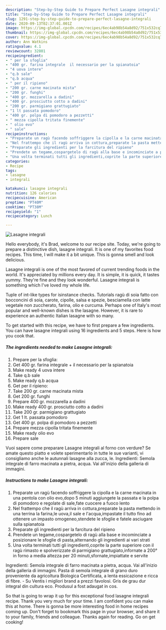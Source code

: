 ```yaml
---
description: "Step-by-Step Guide to Prepare Perfect Lasagne integrali"
title: "Step-by-Step Guide to Prepare Perfect Lasagne integrali"
slug: 1291-step-by-step-guide-to-prepare-perfect-lasagne-integrali
date: 2020-09-13T02:37:01.001Z
image: https://img-global.cpcdn.com/recipes/6ec4ab98b54a8d92/751x532cq70/lasagne-integrali-recipe-main-photo.jpg
thumbnail: https://img-global.cpcdn.com/recipes/6ec4ab98b54a8d92/751x532cq70/lasagne-integrali-recipe-main-photo.jpg
cover: https://img-global.cpcdn.com/recipes/6ec4ab98b54a8d92/751x532cq70/lasagne-integrali-recipe-main-photo.jpg
author: Ann Watkins
ratingvalue: 4.1
reviewcount: 32801
recipeingredient:
- " per la sfoglia"
- "400 gr. farina integrale  il necessario per la spianatoia"
- "4 uova intere"
- "q.b sale"
- "q.b acqua"
- " per il ripieno"
- "200 gr. carne macinata mista"
- "200 gr. funghi"
- "400 gr. mozzarella a dadini"
- "400 gr. prosciutto cotto a dadini"
- "200 gr. parmigiano grattugiato"
- "1 lt passata pomodoro"
- "400 gr. polpa di pomodoro a pezzetti"
- " mezza cipolla tritata finemente"
- " olio evo"
- " sale"
recipeinstructions:
- "Preparate un ragù facendo soffriggere la cipolla e la carne macinata in una pentola con olio evo,dopo 5 minuti aggiungete la passata e la polpa di pomodoro e regolate di sale,fate cuocere a fuoco lento"
- "Nel frattempo che il ragù arriva in cottura,preparate la pasta mettendo in una terrina la farina,le uova,il sale e l&#39;acqua,impastate il tutto fino ad ottenere un impasto omogeneo,stendete le sfoglie e fatele asciugare sulla spianatoia"
- "Preparate gli ingredienti per la farcitura del ripieno"
- "Prendete un tegame,cospargetelo di ragù alla base e incominciate a posizionare le sfoglie di pasta,alternando gli ingredienti ai vari strati"
- "Una volta terminati tutti gli ingredienti,coprite la parte superiore con il ragù rimasto e spolverizzate di parmigiano grattugiato,infornate a 200° in forno a media altezza per 20 minuti,sfornate,impiattate e servite"
categories:
- Recipe
tags:
- lasagne
- integrali

katakunci: lasagne integrali 
nutrition: 126 calories
recipecuisine: American
preptime: "PT40M"
cooktime: "PT38M"
recipeyield: "1"
recipecategory: Lunch

---
```



![Lasagne integrali](https://img-global.cpcdn.com/recipes/6ec4ab98b54a8d92/751x532cq70/lasagne-integrali-recipe-main-photo.jpg)

Hello everybody, it's Brad, welcome to our recipe site. Today, we're going to prepare a distinctive dish, lasagne integrali. It is one of my favorites food recipes. This time, I will make it a bit unique. This is gonna smell and look delicious.

Lasagne integrali is one of the most favored of current trending foods in the world. It's appreciated by millions every day. It is simple, it is quick, it tastes yummy. They're fine and they look wonderful. Lasagne integrali is something which I've loved my whole life.

Tuple of int-like types for isinstance checks. Tutorials ragù di soia fatto con bocconcini di soia, carote, cipolle, salsa e spezie, besciamella con latte vegetale non zuccherato, farina, olio e curcuma. Perhaps one of Italy&#39;s most popular and well-known dishes is the lasagne. However, it is rare to experience an authentic Italian lasagne with so many.


To get started with this recipe, we have to first prepare a few ingredients. You can have lasagne integrali using 16 ingredients and 5 steps. Here is how you cook that.

<!--inarticleads1-->

##### The ingredients needed to make Lasagne integrali:

1. Prepare  per la sfoglia:
1. Get 400 gr. farina integrale + il necessario per la spianatoia
1. Make ready 4 uova intere
1. Take q.b sale
1. Make ready q.b acqua
1. Get  per il ripieno:
1. Take 200 gr. carne macinata mista
1. Get 200 gr. funghi
1. Prepare 400 gr. mozzarella a dadini
1. Make ready 400 gr. prosciutto cotto a dadini
1. Take 200 gr. parmigiano grattugiato
1. Get 1 lt. passata pomodoro
1. Get 400 gr. polpa di pomodoro a pezzetti
1. Prepare  mezza cipolla tritata finemente
1. Make ready  olio evo
1. Prepare  sale


Vuoi sapere come preparare Lasagne integrali al forno con verdure? Se amate questo piatto e volete sperimentarlo in tutte le sue varianti, vi consigliamo anche le autunnali lasagne alla zucca, le. Ingredienti: Semola integrale di farro macinata a pietra, acqua. Vai all&#39;inizio della galleria di immagini. 

<!--inarticleads2-->

##### Instructions to make Lasagne integrali:

1. Preparate un ragù facendo soffriggere la cipolla e la carne macinata in una pentola con olio evo,dopo 5 minuti aggiungete la passata e la polpa di pomodoro e regolate di sale,fate cuocere a fuoco lento
1. Nel frattempo che il ragù arriva in cottura,preparate la pasta mettendo in una terrina la farina,le uova,il sale e l&#39;acqua,impastate il tutto fino ad ottenere un impasto omogeneo,stendete le sfoglie e fatele asciugare sulla spianatoia
1. Preparate gli ingredienti per la farcitura del ripieno
1. Prendete un tegame,cospargetelo di ragù alla base e incominciate a posizionare le sfoglie di pasta,alternando gli ingredienti ai vari strati
1. Una volta terminati tutti gli ingredienti,coprite la parte superiore con il ragù rimasto e spolverizzate di parmigiano grattugiato,infornate a 200° in forno a media altezza per 20 minuti,sfornate,impiattate e servite


Ingredienti: Semola integrale di farro macinata a pietra, acqua. Vai all&#39;inizio della galleria di immagini. Pasta di semola integrale di grano duro proveniente da agricoltura Biologica Certificata, a lenta essicazione e ricca di fibre. - Su Ventis i migliori brand a prezzi favolosi. Gris de grau dur integral din cultura eco. Produsul a fost adaugat in cos. 

So that is going to wrap it up for this exceptional food lasagne integrali recipe. Thank you very much for your time. I am confident you can make this at home. There is gonna be more interesting food in home recipes coming up. Don't forget to bookmark this page in your browser, and share it to your family, friends and colleague. Thanks again for reading. Go on get cooking!
